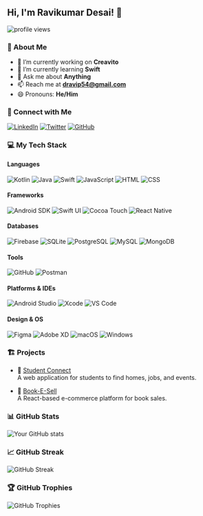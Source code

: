 ## Hi, I'm Ravikumar Desai! 👋

<p align="left">
   <img src="https://komarev.com/ghpvc/?username=DRP07&label=Profile%20Views&color=blue&style=flat" alt="profile views" />
</p>

### 🚀 About Me
- 🔭 I’m currently working on **Creavito**
- 🌱 I’m currently learning **Swift**
- 💬 Ask me about **Anything**
- 📫 Reach me at **dravip54@gmail.com**
- 😄 Pronouns: **He/Him**

### 🔗 Connect with Me
[![LinkedIn](https://img.shields.io/badge/-LinkedIn-blue?style=for-the-badge&logo=linkedin)](https://www.linkedin.com/in/ravikumar-desai-1a87a4173/)
[![Twitter](https://img.shields.io/badge/-Twitter-blue?style=for-the-badge&logo=twitter)](https://x.com/its_DRP)
[![GitHub](https://img.shields.io/badge/-GitHub-181717?style=for-the-badge&logo=github)](https://github.com/DRP07)

### 💻 My Tech Stack

#### Languages
![Kotlin](https://img.shields.io/badge/-Kotlin-0095D5?style=for-the-badge&logo=kotlin&logoColor=white)
![Java](https://img.shields.io/badge/-Java-007396?style=for-the-badge&logo=java&logoColor=white)
![Swift](https://img.shields.io/badge/-Swift-FA7343?style=for-the-badge&logo=swift&logoColor=white)
![JavaScript](https://img.shields.io/badge/-JavaScript-F7DF1E?style=for-the-badge&logo=javascript&logoColor=black)
![HTML](https://img.shields.io/badge/-HTML5-E34F26?style=for-the-badge&logo=html5&logoColor=white)
![CSS](https://img.shields.io/badge/-CSS3-1572B6?style=for-the-badge&logo=css3&logoColor=white)

#### Frameworks
![Android SDK](https://img.shields.io/badge/-Android%20SDK-3DDC84?style=for-the-badge&logo=android&logoColor=white)
![Swift UI](https://img.shields.io/badge/-SwiftUI-FA7343?style=for-the-badge&logo=swift&logoColor=white)
![Cocoa Touch](https://img.shields.io/badge/-Cocoa_Touch-333?style=for-the-badge&logo=apple&logoColor=white)
![React Native](https://img.shields.io/badge/-React_Native-61DAFB?style=for-the-badge&logo=react&logoColor=black)

#### Databases
![Firebase](https://img.shields.io/badge/-Firebase-FFCA28?style=for-the-badge&logo=firebase&logoColor=black)
![SQLite](https://img.shields.io/badge/-SQLite-003B57?style=for-the-badge&logo=sqlite&logoColor=white)
![PostgreSQL](https://img.shields.io/badge/-PostgreSQL-336791?style=for-the-badge&logo=postgresql&logoColor=white)
![MySQL](https://img.shields.io/badge/-MySQL-4479A1?style=for-the-badge&logo=mysql&logoColor=white)
![MongoDB](https://img.shields.io/badge/-MongoDB-47A248?style=for-the-badge&logo=mongodb&logoColor=white)

#### Tools
![GitHub](https://img.shields.io/badge/-GitHub-181717?style=for-the-badge&logo=github&logoColor=white)
![Postman](https://img.shields.io/badge/-Postman-FF6C37?style=for-the-badge&logo=postman&logoColor=white)

#### Platforms & IDEs
![Android Studio](https://img.shields.io/badge/-Android%20Studio-3DDC84?style=for-the-badge&logo=android-studio&logoColor=white)
![Xcode](https://img.shields.io/badge/-Xcode-1575F9?style=for-the-badge&logo=xcode&logoColor=white)
![VS Code](https://img.shields.io/badge/-VS_Code-007ACC?style=for-the-badge&logo=visual-studio-code&logoColor=white)

#### Design & OS
![Figma](https://img.shields.io/badge/-Figma-F24E1E?style=for-the-badge&logo=figma&logoColor=white)
![Adobe XD](https://img.shields.io/badge/-Adobe_XD-FF61F6?style=for-the-badge&logo=adobe-xd&logoColor=white)
![macOS](https://img.shields.io/badge/-macOS-000000?style=for-the-badge&logo=apple&logoColor=white)
![Windows](https://img.shields.io/badge/-Windows-0078D6?style=for-the-badge&logo=windows&logoColor=white)

### 🏗️ Projects
- 📝 [Student Connect](https://github.com/DRP07/Student-Connect)  
  A web application for students to find homes, jobs, and events.

- 🚀 [Book-E-Sell](https://github.com/DRP07/book-e-sell)  
  A React-based e-commerce platform for book sales.

### 📊 GitHub Stats
![Your GitHub stats](https://github-readme-stats.vercel.app/api?username=DRP07&show_icons=true&theme=radical)

### 📈 GitHub Streak
![GitHub Streak](https://github-readme-streak-stats.herokuapp.com/?user=DRP07&theme=radical)

### 🏆 GitHub Trophies
![GitHub Trophies](https://github-profile-trophy.vercel.app/?username=DRP07&theme=darkhub)
